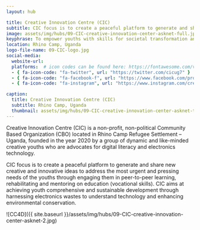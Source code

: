 ```yaml
---
layout: hub

title: Creative Innovation Centre (CIC)
subtitle: CIC focus is to create a peaceful platform to generate and share new creative and innovative ideas to address the most urgent and pressing needs of the youths
image: assets/img/hubs/09-CIC-creative-innovation-center-asknet-full.jpg
keyphrase: To empower youths with skills for societal transformation and generation integrity
location: Rhino Camp, Uganda
logo-file-name: 09-CIC-logo.jpg
social-media:
  website-url: 
  platforms:  # icon codes can be found here: https://fontawesome.com/v5/search?o=r&m=free
  - { fa-icon-code: "fa-twitter", url: "https://twitter.com/cicug7" }
  - { fa-icon-code: "fa-facebook-f", url: "https://www.facebook.com/profile.php?id=100076026173627" }
  - { fa-icon-code: "fa-instagram", url: "https://www.instagram.com/creativeinnovationcenter/	" }

caption:
  title: Creative Innovation Centre (CIC)
  subtitle: Rhino Camp, Uganda
  thumbnail: assets/img/hubs/09-CIC-creative-innovation-center-asknet-thumbnail.jpg
---
```


Creative Innovation Centre (CIC) is a non-profit, non-political Community Based Organization (CBO) located in Rhino Camp Refugee Settlement – Uganda, founded in the year 2020 by a group of dynamic and like-minded creative youths who are advocates for digital literacy and electronics technology.
 
CIC focus is to create a peaceful platform to generate and share new creative and innovative ideas to address the most urgent and pressing needs of the youths through engaging them in peer-to-peer learning, rehabilitating and mentoring on education (vocational skills).
CIC aims at achieving youth comprehensive and sustainable development through harnessing electronics wastes to understand technology and enhancing environmental conservation.

![CC4D]({{ site.baseurl }}/assets/img/hubs/09-CIC-creative-innovation-center-asknet-2.jpg)